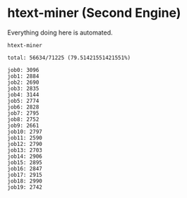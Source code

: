 # htext-miner (Second Engine)

Everything doing here is automated.

```
htext-miner

total: 56634/71225 (79.51421551421551%)

job0: 3096
job1: 2884
job2: 2690
job3: 2835
job4: 3144
job5: 2774
job6: 2828
job7: 2795
job8: 2752
job9: 2661
job10: 2797
job11: 2590
job12: 2790
job13: 2703
job14: 2906
job15: 2895
job16: 2847
job17: 2915
job18: 2990
job19: 2742
```